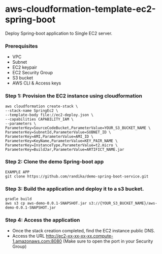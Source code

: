 aws-cloudformation-template-ec2-spring-boot
===
Deploy Spring-boot application to Single EC2 server.  

### Prerequisites
 - VPC
 - Subnet
 - EC2 keypair
 - EC2 Security Group
 - S3 bucket
 - AWS CLI & Access keys

 ### Step 1: Provision the EC2 instance using cloudformation
 ```
 aws cloudformation create-stack \
 --stack-name SpringEc2 \
 --template-body file://ec2-deploy.json \
 --capabilities CAPABILITY_IAM \
 --parameters \
 ParameterKey=SourceCodeBucket,ParameterValue=YOUR_S3_BUCKET_NAME \
 ParameterKey=SubnetId,ParameterValue=SUBNET_ID \
 ParameterKey=AMI,ParameterValue=AMI_ID \
 ParameterKey=KeyName,ParameterValue=KEY_PAIR_NAME \
 ParameterKey=InstanceType,ParameterValue=t2.micro \
 ParameterKey=BuildJar,ParameterValue=ARTIFICT_NAME.jar
 ```


### Step 2: Clone the demo Spring-boot app

```
EXAMPLE APP
git clone https://github.com/randika/demo-spring-boot-service.git
```

### Step 3: Build the application and deploy it to a s3 bucket.

```
gradle build
aws s3 cp aws-demo-0.0.1-SNAPSHOT.jar s3://{YOUR_S3_BUCKET_NAME}/aws-demo-0.0.1-SNAPSHOT.jar
```


### Step 4: Access the application
- Once the stack creation completed, find the EC2 instance public DNS.
- Access the URL http://ec2-xx-xx-xx-xx.compute-1.amazonaws.com:8080 (Make sure to open the port in your Security Group)
